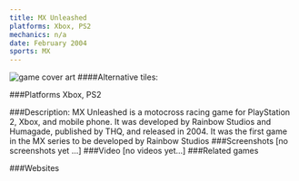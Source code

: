 ```yaml
---
title: MX Unleashed
platforms: Xbox, PS2
mechanics: n/a
date: February 2004
sports: MX
---
```

![game cover art](//images.igdb.com/igdb/image/upload/t_cover_big/dcpgdrtes21ldtbjzmei.jpg "Logo Title Text 1")
####Alternative tiles:

###Platforms
Xbox, PS2

###Description:
MX Unleashed is a motocross racing game for PlayStation 2, Xbox, and mobile phone. It was developed by Rainbow Studios and Humagade, published by THQ, and released in 2004. It was the first game in the MX series to be developed by Rainbow Studios
###Screenshots
[no screenshots yet ...]
###Video
[no videos yet...]
###Related games

###Websites

